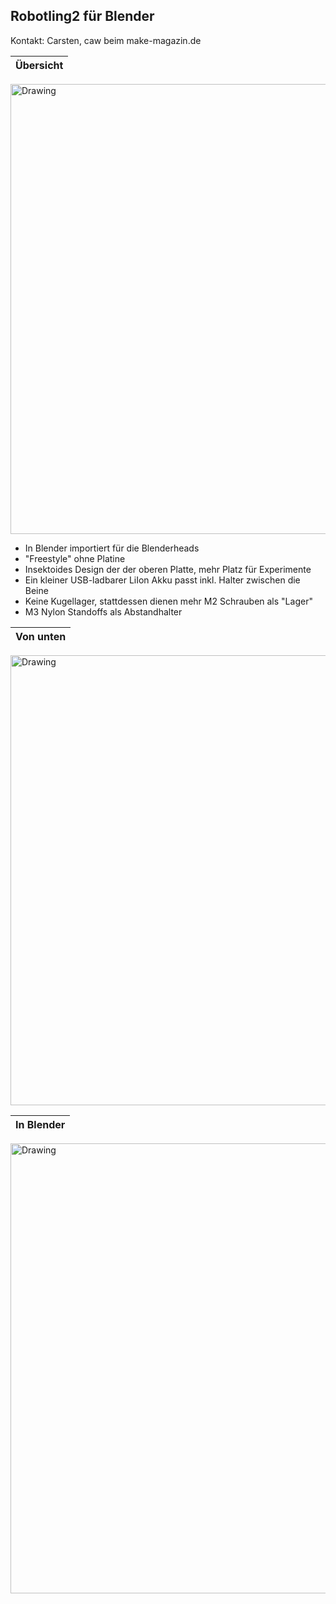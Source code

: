 ## Robotling2 für Blender

Kontakt: Carsten, caw beim make-magazin.de

Übersicht |
:--|
[<img src="https://github.com/teuler/robotling2/blob/main/mods/c_wartmann/Blendling.jpg" alt="Drawing" width="720"/>](https://github.com/teuler/robotling2/blob/main/mods/c_wartmann/Blendling.jpg)

* In Blender importiert für die Blenderheads
* "Freestyle" ohne Platine
* Insektoides Design der der oberen Platte, mehr Platz für Experimente
* Ein kleiner USB-ladbarer LiIon Akku passt inkl. Halter zwischen die Beine
* Keine Kugellager, stattdessen dienen mehr M2 Schrauben als "Lager" 
* M3 Nylon Standoffs als Abstandhalter

Von unten |
:--|
[<img src="https://github.com/teuler/robotling2/blob/main/mods/c_wartmann/Deadbug.jpg" alt="Drawing" width="720"/>](https://github.com/teuler/robotling2/blob/main/mods/c_wartmann/Deadbug.jpg)

In Blender |
:--|
[<img src="https://github.com/teuler/robotling2/blob/main/mods/c_wartmann/Blenderbug.jpg" alt="Drawing" width="720"/>](https://github.com/teuler/robotling2/blob/main/mods/c_wartmann/Blenderbug.jpg)
